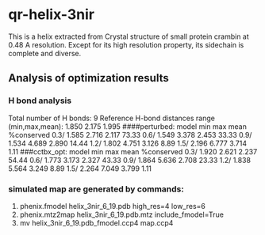 # qr-helix-3nir
This is a helix extracted from Crystal structure of small protein crambin at 0.48 A resolution. Except for its high resolution property, its sidechain is complete and diverse.

## Analysis of optimization results

### H bond analysis
Total number of H bonds: 9
Reference H-bond distances range (min,max,mean):    1.850    2.175    1.995
####perturbed:
model     min     max     mean   %conserved
0.3/    1.585    2.716    2.117   73.33
0.6/    1.549    3.378    2.453   33.33
0.9/    1.534    4.689    2.890   14.44
1.2/    1.802    4.751    3.126    8.89
1.5/    2.196    6.777    3.714    1.11
###cctbx_opt:
model     min     max     mean   %conserved
0.3/    1.920    2.621    2.237   54.44
0.6/    1.773    3.173    2.327   43.33
0.9/    1.864    5.636    2.708   23.33
1.2/    1.838    5.564    3.249    8.89
1.5/    2.264    7.049    3.799    1.11


### simulated map are generated by commands:
1. phenix.fmodel helix_3nir_6_19.pdb high_res=4 low_res=6
2. phenix.mtz2map helix_3nir_6_19.pdb.mtz include_fmodel=True
3. mv helix_3nir_6_19.pdb_fmodel.ccp4 map.ccp4
